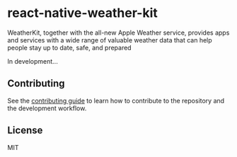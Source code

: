 # react-native-weather-kit

WeatherKit, together with the all-new Apple Weather service, provides apps and services with a wide range of valuable weather data that can help people stay up to date, safe, and prepared

In development...

## Contributing

See the [contributing guide](CONTRIBUTING.md) to learn how to contribute to the repository and the development workflow.

## License

MIT
